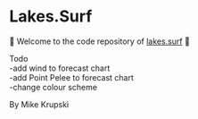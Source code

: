 # Lakes.Surf

🌊 Welcome to the code repository of [lakes.surf](https://lakes.surf) 🌊  
  
Todo  
-add wind to forecast chart  
-add Point Pelee to forecast chart  
-change colour scheme  
  
  
By Mike Krupski
